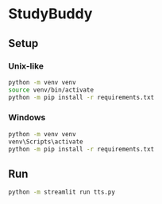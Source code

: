 # StudyBuddy

## Setup

### Unix-like

```sh
python -m venv venv
source venv/bin/activate
python -m pip install -r requirements.txt
```

### Windows

```sh
python -m venv venv
venv\Scripts\activate
python -m pip install -r requirements.txt
```

## Run

```sh
python -m streamlit run tts.py
```
